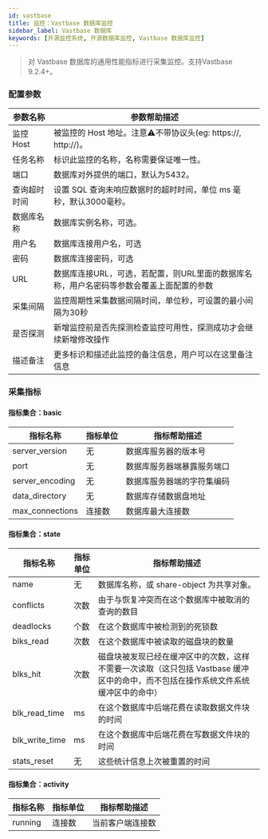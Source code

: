 ```yaml
---
id: vastbase  
title: 监控：Vastbase 数据库监控      
sidebar_label: Vastbase 数据库   
keywords: [开源监控系统, 开源数据库监控, Vastbase 数据库监控]
---
```


> 对 Vastbase 数据库的通用性能指标进行采集监控。支持Vastbase 9.2.4+。

### 配置参数

|  参数名称  | 参数帮助描述                                          |
|--------|-------------------------------------------------|
| 监控Host | 被监控的 Host 地址。注意⚠️不带协议头(eg: https://, http://)。  |
| 任务名称   | 标识此监控的名称，名称需要保证唯一性。                             |
| 端口     | 数据库对外提供的端口，默认为5432。                             |
| 查询超时时间 | 设置 SQL 查询未响应数据时的超时时间，单位 ms 毫秒，默认3000毫秒。         |
| 数据库名称  | 数据库实例名称，可选。                                     |
| 用户名    | 数据库连接用户名，可选                                     |
| 密码     | 数据库连接密码，可选                                      |
| URL    | 数据库连接URL，可选，若配置，则URL里面的数据库名称，用户名密码等参数会覆盖上面配置的参数 |
| 采集间隔   | 监控周期性采集数据间隔时间，单位秒，可设置的最小间隔为30秒                  |
| 是否探测   | 新增监控前是否先探测检查监控可用性，探测成功才会继续新增修改操作                |
| 描述备注   | 更多标识和描述此监控的备注信息，用户可以在这里备注信息                     |

### 采集指标

#### 指标集合：basic

|      指标名称       | 指标单位 |    指标帮助描述     |
|-----------------|------|---------------|
| server_version  | 无    | 数据库服务器的版本号    |
| port            | 无    | 数据库服务器端暴露服务端口 |
| server_encoding | 无    | 数据库服务器端的字符集编码 |
| data_directory  | 无    | 数据库存储数据盘地址    |
| max_connections | 连接数  | 数据库最大连接数      |

#### 指标集合：state

|      指标名称      | 指标单位 | 指标帮助描述                                                                 |
|----------------|------|------------------------------------------------------------------------|
| name           | 无    | 数据库名称，或 share-object 为共享对象。                                            |
| conflicts      | 次数   | 由于与恢复冲突而在这个数据库中被取消的查询的数目                                               |
| deadlocks      | 个数   | 在这个数据库中被检测到的死锁数                                                        |
| blks_read      | 次数   | 在这个数据库中被读取的磁盘块的数量                                                      |
| blks_hit       | 次数   | 磁盘块被发现已经在缓冲区中的次数，这样不需要一次读取（这只包括 Vastbase 缓冲区中的命中，而不包括在操作系统文件系统缓冲区中的命中） |
| blk_read_time  | ms   | 在这个数据库中后端花费在读取数据文件块的时间                                                 |
| blk_write_time | ms   | 在这个数据库中后端花费在写数据文件块的时间                                                  |
| stats_reset    | 无    | 这些统计信息上次被重置的时间                                                         |

#### 指标集合：activity

|  指标名称   | 指标单位 |  指标帮助描述  |
|---------|------|----------|
| running | 连接数  | 当前客户端连接数 |
